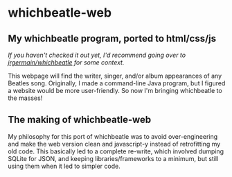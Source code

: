 # whichbeatle-web
## My whichbeatle program, ported to html/css/js

*If you haven't checked it out yet, I'd recommend going over to [jrgermain/whichbeatle](https://github.com/jrgermain/whichbeatle) for some context.*

This webpage will find the writer, singer, and/or album appearances of any Beatles song. Originally, I made a command-line Java program, but I figured a website would be more user-friendly. So now I'm bringing whichbeatle to the masses!

## The making of whichbeatle-web

My philosophy for this port of whichbeatle was to avoid over-engineering and make the web version clean and javascript-y instead of retrofitting my old code. This basically led to a complete re-write, which involved dumping SQLite for JSON, and keeping libraries/frameworks to a minimum, but still using them when it led to simpler code.
